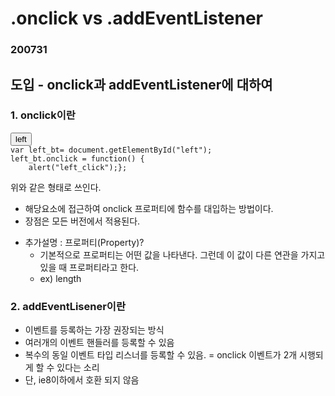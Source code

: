 # .onclick vs .addEventListener
### 200731

## 도입 - onclick과 addEventListener에 대하여

### 1. onclick이란

<pre><code><button id="left">left</button>
var left_bt= document.getElementById("left");
left_bt.onclick = function() {
    alert("left_click");};
</code></pre>
위와 같은 형태로 쓰인다.

- 해당요소에 접근하여 onclick 프로퍼티에 함수를 대입하는 방법이다.
- 장점은 모든 버전에서 적용된다.

+ 추가설명 : 프로퍼티(Property)?
    + 기본적으로 프로퍼티는 어떤 값을 나타낸다. 그런데 이 값이 다른 연관을 가지고 있을 때 프로퍼티라고 한다. 
    + ex) length
### 2. addEventLisener이란
- 이벤트를 등록하는 가장 권장되는 방식
- 여러개의 이벤트 핸들러를 등록할 수 있음
- 복수의 동일 이벤트 타입 리스너를 등록할 수 있음. = onclick 이벤트가 2개 시행되게 할 수 있다는 소리
- 단, ie8이하에서 호환 되지 않음